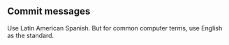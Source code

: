 ## Commit messages

Use Latin American Spanish. But for common computer terms, use English as the standard.